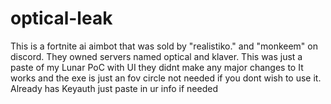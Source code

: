 # optical-leak
This is a fortnite ai aimbot that was sold by "realistiko." and "monkeem" on discord. They owned servers named optical and klaver. This was just a paste of my Lunar PoC with UI they didnt make any major changes to  It works and the exe is just an fov circle not needed if you dont wish to use it. Already has Keyauth just paste in ur info if needed
